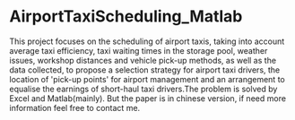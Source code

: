 # AirportTaxiScheduling_Matlab
This project focuses on the scheduling of airport taxis, taking into account average taxi efficiency, taxi waiting times in the storage pool, weather issues, workshop distances and vehicle pick-up methods, as well as the data collected, to propose a selection strategy for airport taxi drivers, the location of 'pick-up points' for airport management and an arrangement to equalise the earnings of short-haul taxi drivers.The problem is solved by Excel and Matlab(mainly). But the paper is in chinese version, if need more information feel free to contact me.
